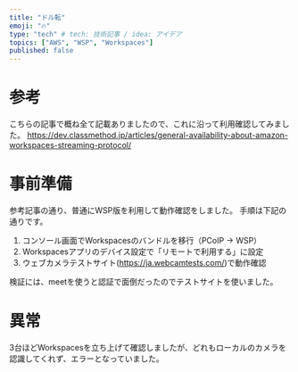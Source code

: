 ```yaml
---
title: "ドル転"
emoji: "🔥"
type: "tech" # tech: 技術記事 / idea: アイデア
topics: ["AWS", "WSP", "Workspaces"]
published: false
---
```


# 参考
こちらの記事で概ね全て記載ありましたので、これに沿って利用確認してみました。
https://dev.classmethod.jp/articles/general-availability-about-amazon-workspaces-streaming-protocol/

# 事前準備
参考記事の通り、普通にWSP版を利用して動作確認をしました。
手順は下記の通りです。
1. コンソール画面でWorkspacesのバンドルを移行（PCoIP → WSP）
2. Workspacesアプリのデバイス設定で「リモートで利用する」に設定
3. ウェブカメラテストサイト(https://ja.webcamtests.com/)で動作確認

検証には、meetを使うと認証で面倒だったのでテストサイトを使いました。

# 異常
3台ほどWorkspacesを立ち上げて確認しましたが、どれもローカルのカメラを認識してくれず、エラーとなっていました。
